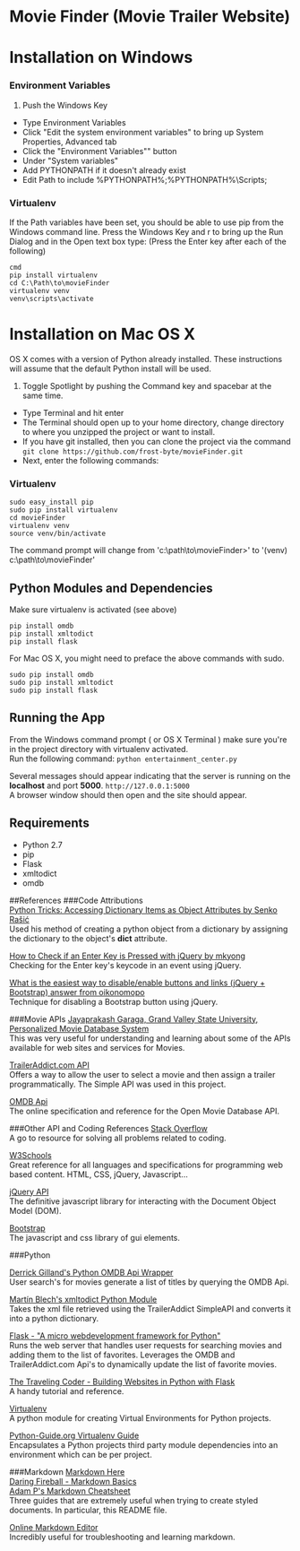 # Movie Finder (Movie Trailer Website)

# Installation on Windows

### Environment Variables
1. Push the Windows Key
- Type Environment Variables
- Click "Edit the system environment variables" to bring up System Properties, Advanced tab
- Click the "Environment Variables"" button
- Under "System variables"
- Add PYTHONPATH if it doesn't already exist
- Edit Path to include %PYTHONPATH%;%PYTHONPATH%\Scripts;
        
### Virtualenv
If the Path variables have been set, you should be able to use pip from the Windows command line.
Press the Windows Key and r to bring up the Run Dialog and in the Open text box type: (Press the Enter key after each of the following)

```
cmd
pip install virtualenv
cd C:\Path\to\movieFinder
virtualenv venv
venv\scripts\activate
```

# Installation on Mac OS X
OS X comes with a version of Python already installed.  These instructions will assume that the default Python install will be used.<br>

1. Toggle Spotlight by pushing the Command key and spacebar at the same time.
- Type Terminal and hit enter
- The Terminal should open up to your home directory, change directory to where you unzipped the project or want to install.
- If you have git installed, then you can clone the project via the command `git clone https://github.com/frost-byte/movieFinder.git`
- Next, enter the following commands:

### Virtualenv
```
sudo easy_install pip
sudo pip install virtualenv
cd movieFinder
virtualenv venv
source venv/bin/activate
```

The command prompt will change from 'c:\path\to\movieFinder>' to '(venv) c:\path\to\movieFinder'
	  
## Python Modules and Dependencies

Make sure virtualenv is activated (see above) 
```
pip install omdb
pip install xmltodict
pip install flask
```

For Mac OS X, you might need to preface the above commands with sudo.
```
sudo pip install omdb
sudo pip install xmltodict
sudo pip install flask
```
	  
## Running the App
From the Windows command prompt ( or OS X Terminal ) make sure you're in the project directory with virtualenv activated.<br>
Run the following command: `python entertainment_center.py`<br>

Several messages should appear indicating that the server is running on the **localhost** and port **5000**. `http://127.0.0.1:5000`<br>
A browser window should then open and the site should appear.

## Requirements
+ Python 2.7
+ pip
+ Flask
+ xmltodict
+ omdb

##References
###Code Attributions  
[Python Tricks: Accessing Dictionary Items as Object Attributes by Senko Rašić](http://goodcode.io/articles/python-dict-object/)<br>
Used his method of creating a python object from a dictionary by assigning the dictionary to the object's __dict__ attribute.

[How to Check if an Enter Key is Pressed with jQuery by mkyong](http://www.mkyong.com/jquery/how-to-check-if-an-enter-key-is-pressed-with-jquery/)<br>
Checking for the Enter key's keycode in an event using jQuery.

[What is the easiest way to disable/enable buttons and links (jQuery + Bootstrap) answer from oikonomopo](http://stackoverflow.com/a/17935158)<br>
Technique for disabling a Bootstrap button using jQuery.
   
###Movie APIs
[Jayaprakash Garaga, Grand Valley State University, Personalized Movie Database System](http://scholarworks.gvsu.edu/cgi/viewcontent.cgi?article=1205&context=cistechlib)<br>
This was very useful for understanding and learning about some of the APIs available for web sites and services for Movies.

[TrailerAddict.com API](http://www.traileraddict.com/trailerapi)<br>
Offers a way to allow the user to select a movie and then assign a trailer programmatically. The Simple API was used in this project.</p>

[OMDB Api](http://omdbapi.com)<br>
The online specification and reference for the Open Movie Database API.

###Other API and Coding References
[Stack Overflow](http://stackoverflow.com/)<br>
A go to resource for solving all problems related to coding.

[W3Schools](http://www.w3schools.com/)<br>
Great reference for all languages and specifications for programming web based content. HTML, CSS, jQuery, Javascript...

[jQuery API](http://api.jquery.com)<br>
The definitive javascript library for interacting with the Document Object Model (DOM).

[Bootstrap](http://www.getbootstrap.com)<br>
The javascript and css library of gui elements.
	
###Python

[Derrick Gilland's Python OMDB Api Wrapper](https://github.com/dgilland/omdb.py)<br>
User search's for movies generate a list of titles by querying the OMDB Api.<br>

[Martín Blech's xmltodict Python Module](https://github.com/martinblech/xmltodict)<br>
Takes the xml file retrieved using the TrailerAddict SimpleAPI and converts it into a python dictionary.<br>

[Flask - "A micro webdevelopment framework for Python"](http://flask.pocoo.org/docs/0.10/)<br>
Runs the web server that handles user requests for searching movies and adding them to the list of favorites. Leverages the OMDB and TrailerAddict.com Api's to dynamically	update the list of favorite movies.<br>

[The Traveling Coder - Building Websites in Python with Flask](http://maximebf.com/blog/2012/10/building-websites-in-python-with-flask/)<br>
A handy tutorial and reference.<br>

[Virtualenv](https://virtualenv.pypa.io/en/latest/index.html)<br>
A python module for creating Virtual Environments for Python projects.

[Python-Guide.org Virtualenv Guide](http://docs.python-guide.org/en/latest/dev/virtualenvs/)<br>
Encapsulates a Python projects third party module dependencies into an environment which can be per project.

###Markdown
[Markdown Here](http://markdown-here.com/)<br>
[Daring Fireball - Markdown Basics](https://daringfireball.net/projects/markdown/basics)<br>
[Adam P's Markdown Cheatsheet](https://github.com/adam-p/markdown-here/wiki/Markdown-Cheatsheet)<br>
Three guides that are extremely useful when trying to create styled documents.  In particular, this README file.<br>

[Online Markdown Editor](http://markable.in/editor/)<br>
Incredibly useful for troubleshooting and learning markdown.
